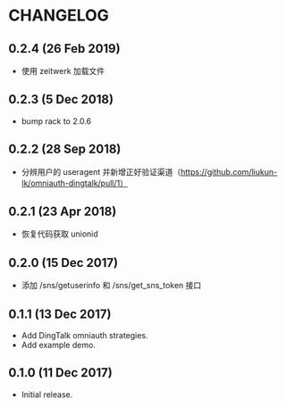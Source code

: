 # CHANGELOG

## 0.2.4 (26 Feb 2019)

* 使用 zeitwerk 加载文件

## 0.2.3 (5 Dec 2018)

* bump rack to 2.0.6

## 0.2.2 (28 Sep 2018)

* 分辨用户的 useragent 并新增正好验证渠道（https://github.com/liukun-lk/omniauth-dingtalk/pull/1）

## 0.2.1 (23 Apr 2018)

* 恢复代码获取 unionid

## 0.2.0 (15 Dec 2017)

* 添加 /sns/getuserinfo 和 /sns/get_sns_token 接口

## 0.1.1 (13 Dec 2017)

* Add DingTalk omniauth strategies.
* Add example demo.


## 0.1.0 (11 Dec 2017)

* Initial release.